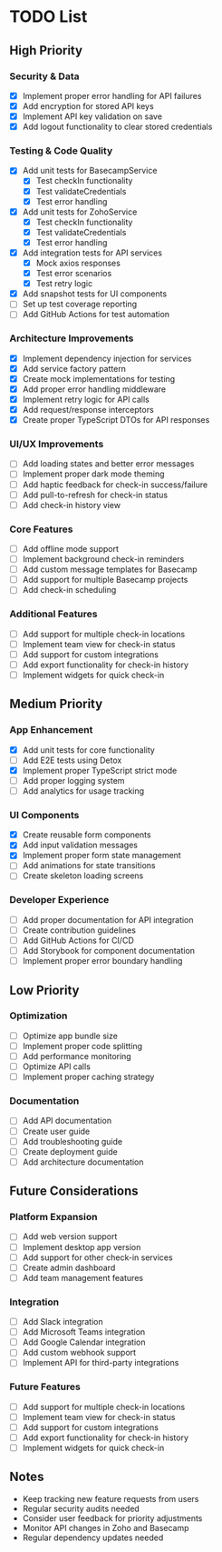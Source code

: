 # TODO List

## High Priority

### Security & Data

- [x] Implement proper error handling for API failures
- [x] Add encryption for stored API keys
- [x] Implement API key validation on save
- [x] Add logout functionality to clear stored credentials

### Testing & Code Quality

- [x] Add unit tests for BasecampService
  - [x] Test checkIn functionality
  - [x] Test validateCredentials
  - [x] Test error handling
- [x] Add unit tests for ZohoService
  - [x] Test checkIn functionality
  - [x] Test validateCredentials
  - [x] Test error handling
- [x] Add integration tests for API services
  - [x] Mock axios responses
  - [x] Test error scenarios
  - [x] Test retry logic
- [x] Add snapshot tests for UI components
- [ ] Set up test coverage reporting
- [ ] Add GitHub Actions for test automation

### Architecture Improvements

- [x] Implement dependency injection for services
- [x] Add service factory pattern
- [x] Create mock implementations for testing
- [x] Add proper error handling middleware
- [x] Implement retry logic for API calls
- [x] Add request/response interceptors
- [x] Create proper TypeScript DTOs for API responses

### UI/UX Improvements

- [ ] Add loading states and better error messages
- [ ] Implement proper dark mode theming
- [ ] Add haptic feedback for check-in success/failure
- [ ] Add pull-to-refresh for check-in status
- [ ] Add check-in history view

### Core Features

- [ ] Add offline mode support
- [ ] Implement background check-in reminders
- [ ] Add custom message templates for Basecamp
- [ ] Add support for multiple Basecamp projects
- [ ] Add check-in scheduling

### Additional Features

- [ ] Add support for multiple check-in locations
- [ ] Implement team view for check-in status
- [ ] Add support for custom integrations
- [ ] Add export functionality for check-in history
- [ ] Implement widgets for quick check-in

## Medium Priority

### App Enhancement

- [x] Add unit tests for core functionality
- [ ] Add E2E tests using Detox
- [x] Implement proper TypeScript strict mode
- [ ] Add proper logging system
- [ ] Add analytics for usage tracking

### UI Components

- [x] Create reusable form components
- [x] Add input validation messages
- [x] Implement proper form state management
- [ ] Add animations for state transitions
- [ ] Create skeleton loading screens

### Developer Experience

- [ ] Add proper documentation for API integration
- [ ] Create contribution guidelines
- [ ] Add GitHub Actions for CI/CD
- [ ] Add Storybook for component documentation
- [ ] Implement proper error boundary handling

## Low Priority

### Optimization

- [ ] Optimize app bundle size
- [ ] Implement proper code splitting
- [ ] Add performance monitoring
- [ ] Optimize API calls
- [ ] Implement proper caching strategy

### Documentation

- [ ] Add API documentation
- [ ] Create user guide
- [ ] Add troubleshooting guide
- [ ] Create deployment guide
- [ ] Add architecture documentation

## Future Considerations

### Platform Expansion

- [ ] Add web version support
- [ ] Implement desktop app version
- [ ] Add support for other check-in services
- [ ] Create admin dashboard
- [ ] Add team management features

### Integration

- [ ] Add Slack integration
- [ ] Add Microsoft Teams integration
- [ ] Add Google Calendar integration
- [ ] Add custom webhook support
- [ ] Implement API for third-party integrations

### Future Features

- [ ] Add support for multiple check-in locations
- [ ] Implement team view for check-in status
- [ ] Add support for custom integrations
- [ ] Add export functionality for check-in history
- [ ] Implement widgets for quick check-in

## Notes

- Keep tracking new feature requests from users
- Regular security audits needed
- Consider user feedback for priority adjustments
- Monitor API changes in Zoho and Basecamp
- Regular dependency updates needed
